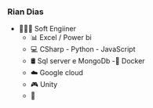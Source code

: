 ### Rian Dias
- 👨🏿‍💻 Soft Engiiner
  - 📊 Excel / Power bi 
  - 💻 CSharp -  Python - JavaScript 
  - 🛢 Sql server e MongoDb
  -🐳 Docker
  - ☁️ Google cloud
  - 🎮 Unity
  - 📱



